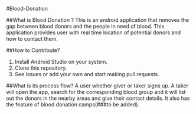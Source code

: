 #Blood-Donation

##What is Blood Donation ?
This is an android application that removes the gap between blood donors and the people in need of blood. This application provides user with real time location of potential donors and how to contact them.

##How to Contribute?

1) Install Android Studio on your system.
2) Clone this repository.
3) See Issues or add your own and start making pull requests.

##What is its process flow?
A user whether giver or taker signs up. A taker will open the app, search for the corresponding blood group and it will list out the donors in the nearby areas and give their contact details. It also has the feature of blood donation camps(###to be added).


